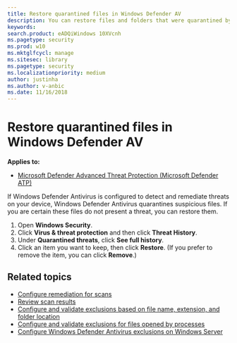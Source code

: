 ```yaml
---
title: Restore quarantined files in Windows Defender AV
description: You can restore files and folders that were quarantined by Windows Defender AV.
keywords: 
search.product: eADQiWindows 10XVcnh
ms.pagetype: security
ms.prod: w10
ms.mktglfcycl: manage
ms.sitesec: library
ms.pagetype: security
ms.localizationpriority: medium
author: justinha
ms.author: v-anbic
ms.date: 11/16/2018
---
```


# Restore quarantined files in Windows Defender AV

**Applies to:**

- [Microsoft Defender Advanced Threat Protection (Microsoft Defender ATP)](https://go.microsoft.com/fwlink/p/?linkid=2069559)

If Windows Defender Antivirus is configured to detect and remediate threats on your device, Windows Defender Antivirus quarantines suspicious files. If you are certain these files do not present a threat, you can restore them.

1. Open **Windows Security**.
2. Click **Virus & threat protection** and then click **Threat History**.
3. Under **Quarantined threats**, click **See full history**.
4. Click an item you want to keep, then click **Restore**. (If you prefer to remove the item, you can click **Remove**.)

## Related topics

- [Configure remediation for scans](configure-remediation-windows-defender-antivirus.md)
- [Review scan results](review-scan-results-windows-defender-antivirus.md)
- [Configure and validate exclusions based on file name, extension, and folder location](configure-extension-file-exclusions-windows-defender-antivirus.md)
- [Configure and validate exclusions for files opened by processes](configure-process-opened-file-exclusions-windows-defender-antivirus.md)
- [Configure Windows Defender Antivirus exclusions on Windows Server](configure-server-exclusions-windows-defender-antivirus.md)

